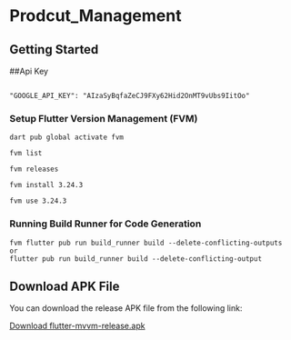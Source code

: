 # Prodcut_Management

## Getting Started

##Api Key
```shell

"GOOGLE_API_KEY": "AIzaSyBqfaZeCJ9FXy62Hid2OnMT9vUbs9IitOo"

```

### Setup Flutter Version Management (FVM)
```shell
dart pub global activate fvm

fvm list

fvm releases

fvm install 3.24.3

fvm use 3.24.3
```

### Running Build Runner for Code Generation
```shell
fvm flutter pub run build_runner build --delete-conflicting-outputs
or 
flutter pub run build_runner build --delete-conflicting-output
```

## Download APK File
You can download the release APK file from the following link:

[Download flutter-mvvm-release.apk](./product-management-release.apk)


